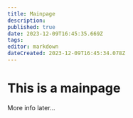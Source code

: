 ```yaml
---
title: Mainpage
description: 
published: true
date: 2023-12-09T16:45:35.669Z
tags: 
editor: markdown
dateCreated: 2023-12-09T16:45:34.078Z
---
```


# This is a mainpage
More info later...
